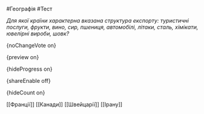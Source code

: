 #Географія #Тест

*Для якої країни характерна вказана структура експорту: туристичні  послуги, фрукти, вино, сир, пшениця, автомобілі, літаки, сталь,  хімікати, ювелірні вироби, шовк?*

{noChangeVote on}

{preview on}

{hideProgress on}

{shareEnable off}

{hideCount on}

[[Франції]]
[[Канади]]
[[Швейцарії]]
[[Ірану]]
